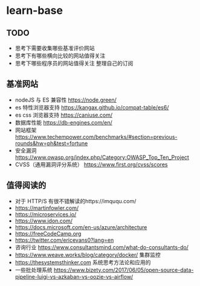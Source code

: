 # learn-base
## TODO
* 思考下需要收集哪些基准评价网站
* 思考下有哪些横向比较的网站值得关注
* 思考下哪些程序员的网站值得关注
整理自己的订阅

## 基准网站
* nodeJS 与 ES 兼容性  https://node.green/
* es 特性浏览器支持 https://kangax.github.io/compat-table/es6/
* es css 浏览器支持 https://caniuse.com/
* 数据库性能 https://db-engines.com/en/
* 网站框架 https://www.techempower.com/benchmarks/#section=previous-rounds&hw=ph&test=fortune
* 安全漏洞 https://www.owasp.org/index.php/Category:OWASP_Top_Ten_Project
* CVSS（通用漏洞评分系统）  https://www.first.org/cvss/scores

## 值得阅读的
* 对于 HTTP/S 有很不错解读的https://imququ.com/
* https://martinfowler.com/
* https://microservices.io/
* https://www.jdon.com/
* https://docs.microsoft.com/en-us/azure/architecture
* https://freeCodeCamp.org
* https://twitter.com/ericevans0?lang=en
* 咨询行业 https://www.consultantsmind.com/what-do-consultants-do/
* https://www.weave.works/blog/category/docker/ 集群监控
* https://thesystemsthinker.com 系统思考方法论和应用的
* 一些批处理系统 https://www.bizety.com/2017/06/05/open-source-data-pipeline-luigi-vs-azkaban-vs-oozie-vs-airflow/

